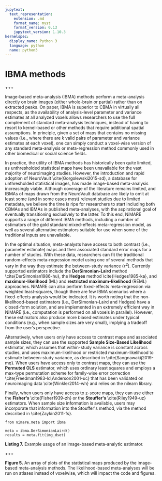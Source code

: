 ```yaml
---
jupytext:
  text_representation:
    extension: .md
    format_name: myst
    format_version: 0.13
    jupytext_version: 1.10.3
kernelspec:
  display_name: Python 3
  language: python
  name: python3
---
```


# IBMA methods

+++

Image-based meta-analysis (IBMA) methods perform a meta-analysis directly on brain images (either whole-brain or partial) rather than on extracted peaks. On paper, IBMA is superior to CBMA in virtually all respects, as the availability of analysis-level parameter and variance estimates at all analyzed voxels allows researchers to use the full complement of standard meta-analysis techniques, instead of having to resort to kernel-based or other methods that require additional spatial assumptions. In principle, given a set of maps that contains no missing values (i.e., where there are _k_ valid pairs of parameter and variance estimates at each voxel), one can simply conduct a voxel-wise version of any standard meta-analysis or meta-regression method commonly used in other biomedical or social science fields.

In practice, the utility of IBMA methods has historically been quite limited, as unthresholded statistical maps have been unavailable for the vast majority of neuroimaging studies. However, the introduction and rapid adoption of NeuroVault \cite{Gorgolewski2015-sd}, a database for unthresholded statistical images, has made image-based meta-analysis increasingly viable.  Although coverage of the literature remains limited, and IBMAs of maps drawn from the NeuroVault database are likely to omit at least some (and in some cases most) relevant studies due to limited metadata,  we believe the time is ripe for researchers to start including both CBMAs and IBMAs in published meta-analyses, with the aspirational goal of eventually transitioning exclusively to the latter. To this end, NiMARE supports a range of different IBMA methods, including a number of estimators of the gold standard mixed-effects meta-regression model, as well as several alternative estimators suitable for use when some of the traditional inputs are unavailable.

In the optimal situation, meta-analysts have access to both contrast (i.e., parameter estimate) maps and their associated standard error maps for a number of studies. With these data, researchers can fit the traditional random-effects meta-regression model using one of several methods that vary in the way they estimate the between-study variance ($\tau^{2}$). Currently supported estimators include the **DerSimonian-Laird** method \cite{DerSimonian1986-hu}, the **Hedges** method \cite{Hedges1985-ka}, and **maximum-likelihood** (ML) and **restricted maximum-likelihood** (REML) approaches. NiMARE can also perform fixed-effects meta-regression via weighted least-squares, though there are few IBMA scenarios where a fixed-effects analysis would be indicated. It is worth noting that the non-likelihood-based estimators (i.e., DerSimonian-Laird and Hedges) have a closed-form solution, and are implemented in an extremely efficient way in NiMARE (i.e., computation is performed on all voxels in parallel). However, these estimators also produce more biased estimates under typical conditions (e.g., when sample sizes are very small), implying a tradeoff from the user’s perspective.

Alternatively, when users only have access to contrast maps and associated sample sizes, they can use the supported **Sample Size-Based Likelihood** estimator, which assumes that within-study variance is constant across studies, and uses maximum-likelihood or restricted maximum-likelihood to estimate between-study variance, as described in \cite{Sangnawakij2019-mq}. When users have access only to contrast maps, they can use the **Permuted OLS** estimator, which uses ordinary least squares and employs a max-type permutation scheme for family-wise error correction \cite{Freedman1983-ld,Anderson2001-uc} that has been validated on neuroimaging data \cite{Winkler2014-wh} and relies on the nilearn library. 

Finally, when users only have access to z-score maps, they can use either the **Fisher's** \cite{Fisher1939-zh} or the **Stouffer's** \cite{Riley1949-uz} estimators. When sample size information is available, users may incorporate that information into the Stouffer's method, via the method described in \cite{Zaykin2011-fs}.

```{code-cell} ipython3
from nimare.meta import ibma

meta = ibma.DerSimonianLaird()
results = meta.fit(img_dset)
```

**Listing 7.** Example usage of an image-based meta-analytic estimator.

+++

**Figure 5.** An array of plots of the statistical maps produced by the image-based meta-analysis methods.
The likelihood-based meta-analyses will be run on atlases instead of voxelwise, which will impact the code and figures.
